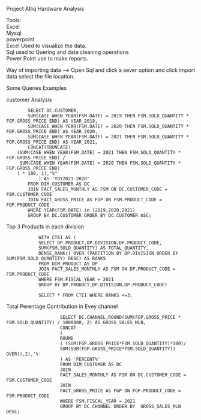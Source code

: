  Project Atliq Hardware Analysis

 Tools:                                                                                                                                                                                   
        Excel                                                                                                                                                              
        Mysql                                                                                                                                                                      
			  powerpoint                                                                                                                                                                 
Excel Used to visualize the data.                                                                                                                                                  
Sql used to Quering and data cleaning operations                                                                                                                                   
Power Point use to make reports.                                                                                                                                                   

Way of importing data                                                                                                                                                                                                                                                                                                                                                 -->     Open Sql and click a sever option and click import data select the file location.                                                                                               

Some Queries Examples 

customer Analysis 
		 
		 	SELECT DC.CUSTOMER,
			SUM(CASE WHEN YEAR(FSM.DATE) = 2019 THEN FSM.SOLD_QUANTITY * FGP.GROSS_PRICE END) AS YEAR_2019,
			SUM(CASE WHEN YEAR(FSM.DATE) = 2020 THEN FSM.SOLD_QUANTITY * FGP.GROSS_PRICE END) AS YEAR_2020,
			SUM(CASE WHEN YEAR(FSM.DATE) = 2021 THEN FSM.SOLD_QUANTITY * FGP.GROSS_PRICE END) AS YEAR_2021,
			CONCAT(TRUNCATE(
        (SUM(CASE WHEN YEAR(FSM.DATE) = 2021 THEN FSM.SOLD_QUANTITY * FGP.GROSS_PRICE END) /
         SUM(CASE WHEN YEAR(FSM.DATE) = 2020 THEN FSM.SOLD_QUANTITY * FGP.GROSS_PRICE END)
        ) * 100, 1),"%"
    			) AS 'YOY2021-2020'
			FROM DIM_CUSTOMER AS DC 
			JOIN FACT_SALES_MONTHLY AS FSM ON DC.CUSTOMER_CODE = FSM.CUSTOMER_CODE
			JOIN FACT_GROSS_PRICE AS FGP ON FSM.PRODUCT_CODE = FGP.PRODUCT_CODE
			WHERE YEAR(FSM.DATE) in (2019,2020,2021)
			GROUP BY DC.CUSTOMER ORDER BY DC.CUSTOMER ASC;


 Top 3 Products in each division                                                                                                                                                                                                                                                                                                                        

				WITH CTE1 AS (
				SELECT DP.PRODUCT,DP.DIVISION,DP.PRODUCT_CODE,
				SUM(FSM.SOLD_QUANTITY) AS TOTAL_QUANTITY,
				DENSE_RANK() OVER (PARTITION BY DP.DIVISION ORDER BY SUM(FSM.SOLD_QUANTITY) DESC) AS RANKS
				FROM DIM_PRODUCT AS DP 
				JOIN FACT_SALES_MONTHLY AS FSM ON DP.PRODUCT_CODE = FSM.PRODUCT_CODE
				WHERE FSM.FISCAL_YEAR = 2021
				GROUP BY DP.PRODUCT,DP.DIVISION,DP.PRODUCT_CODE)
				
				SELECT * FROM CTE1 WHERE RANKS <=3;


Total Perentage Contribution in Evey channel

						SELECT DC.CHANNEL,ROUND(SUM(FGP.GROSS_PRICE * FSM.SOLD_QUANTITY) / 1000000, 2) AS GROSS_SALES_MLN, 
						CONCAT
						(
						ROUND
						( (SUM(FGP.GROSS_PRICE*FSM.SOLD_QUANTITY)*100)/
						SUM(SUM(FGP.GROSS_PRICE*FSM.SOLD_QUANTITY)) OVER(),2),'%'
						) AS 'PERCENT%'
						FROM DIM_CUSTOMER AS DC 
						JOIN 
						FACT_SALES_MONTHLY AS FSM ON DC.CUSTOMER_CODE = FSM.CUSTOMER_CODE
						JOIN
						FACT_GROSS_PRICE AS FGP ON FGP.PRODUCT_CODE = FSM.PRODUCT_CODE
						WHERE FSM.FISCAL_YEAR = 2021
						GROUP BY DC.CHANNEL ORDER BY  GROSS_SALES_MLN DESC;






